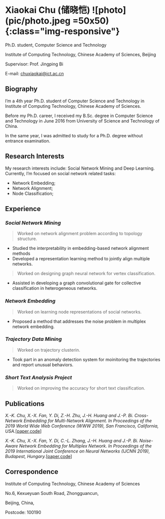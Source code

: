 # Xiaokai Chu (储晓恺) ![photo](pic/photo.jpeg  =50x50){:class="img-responsive"}
Ph.D. student, Computer Science and Technology

Institute of Computing Technology, Chinese Academy of Sciences, Beijing

Supervisor: Prof. Jingping Bi

E-mail: chuxiaokai@ict.ac.cn


## Biography
I’m a 4th year Ph.D. student of Computer Science and Technology in Institute of Computing Technology, Chinese Academy of Sciences.

Before my Ph.D. career, I received my B.Sc. degree in Computer Science and Technology in June 2016 from University of Science and Technology of China.

In the same year, I was admitted to study for a Ph.D. degree without entrance examination.

## Research Interests
My research interests include: Social Network Mining and Deep Learning. Currently, I’m focused on social network related tasks:
-   Network Embedding;
-   Network Alignment;
-   Node Classification;

## Experience
### _Social Network Mining_
> Worked on network alignment problem according to topology structure.
- Studied the interpretability in embedding-based network alignment methods
- Developed a representation learning method to jointly align multiple networks.
> Worked on designing graph neural network for vertex classification.
- Assisted in developing a graph convolutional gate for collective classification in heterogeneous networks.

### _Network Embedding_
> Worked on learning node representations of social networks.
- Proposed a method that addresses the noise problem in multiplex network embedding.

### _Trajectory Data Mining_
> Worked on trajectory clusterin.
- Took part in an anomaly detection system for moinitoring the trajectories and report unusual behaviors.

### _Short Text Analysis Project_
> Worked on improving the accuracy for short text classification.

## Publications
_X.-K. Chu, X.-X. Fan, Y. Di, Z.-H. Zhu, J.-H. Huang and J.-P. Bi. Cross-Network Embedding for Multi-Network Alignment. In Proceedings of the 2019 World Wide Web Conference (WWW 2019), San Francisco, California, USA._[[paper](https://dl.acm.org/citation.cfm?doid=3308558.3313499),[code](https://github.com/ChuXiaokai/CrossMNA)]

_X.-K. Chu, X.-X. Fan, Y. Di, C.-L. Zhang, J.-H. Huang and J.-P. Bi. Noise-Aware Network Embedding for Multiplex Network. In Proceedings of the 2019 International Joint Conference on Neural Networks (IJCNN 2019), Budapest, Hungary._[[paper](https://ieeexplore.ieee.org/document/8851949),[code](https://github.com/ChuXiaokai/NANE)]

## Correspondence
Institute of Computing Technology, Chinese Academy of Sciences

No.6, Kexueyuan South Road, Zhongguancun,

Beijing, China,

Postcode: 100190
